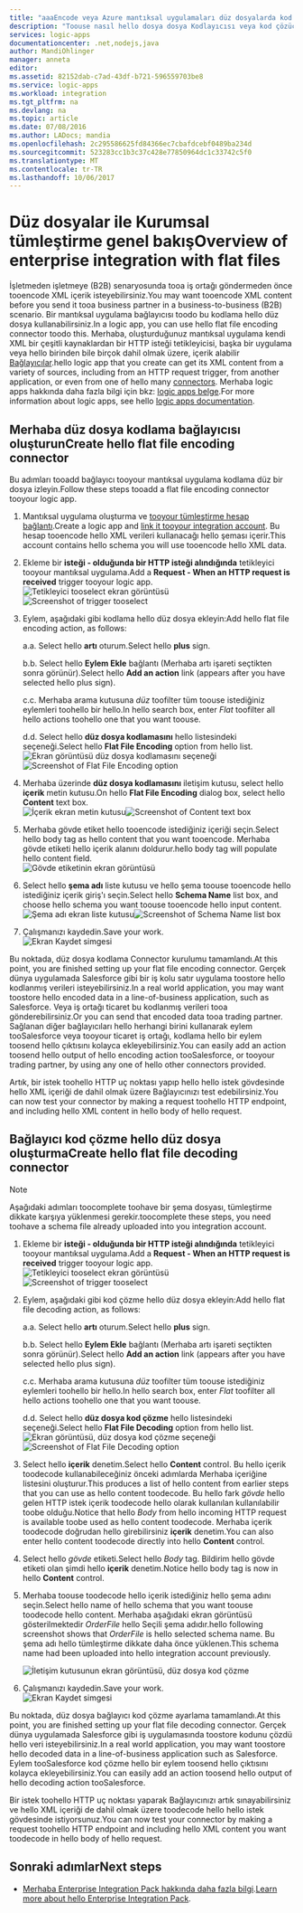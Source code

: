 ```yaml
---
title: "aaaEncode veya Azure mantıksal uygulamaları düz dosyalarda kod çözme | Microsoft Docs"
description: "Toouse nasıl hello dosya dosya Kodlayıcısı veya kod çözücü hello Enterprise Integration Pack logic apps içinde"
services: logic-apps
documentationcenter: .net,nodejs,java
author: MandiOhlinger
manager: anneta
editor: 
ms.assetid: 82152dab-c7ad-43df-b721-596559703be8
ms.service: logic-apps
ms.workload: integration
ms.tgt_pltfrm: na
ms.devlang: na
ms.topic: article
ms.date: 07/08/2016
ms.author: LADocs; mandia
ms.openlocfilehash: 2c295586625fd84366ec7cbafdcebf0489ba234d
ms.sourcegitcommit: 523283cc1b3c37c428e77850964dc1c33742c5f0
ms.translationtype: MT
ms.contentlocale: tr-TR
ms.lasthandoff: 10/06/2017
---
```

# <a name="overview-of-enterprise-integration-with-flat-files"></a><span data-ttu-id="87ff2-103">Düz dosyalar ile Kurumsal tümleştirme genel bakış</span><span class="sxs-lookup"><span data-stu-id="87ff2-103">Overview of enterprise integration with flat files</span></span>

<span data-ttu-id="87ff2-104">İşletmeden işletmeye (B2B) senaryosunda tooa iş ortağı göndermeden önce tooencode XML içerik isteyebilirsiniz.</span><span class="sxs-lookup"><span data-stu-id="87ff2-104">You may want tooencode XML content before you send it tooa business partner in a business-to-business (B2B) scenario.</span></span> <span data-ttu-id="87ff2-105">Bir mantıksal uygulama bağlayıcısı toodo bu kodlama hello düz dosya kullanabilirsiniz.</span><span class="sxs-lookup"><span data-stu-id="87ff2-105">In a logic app, you can use hello flat file encoding connector toodo this.</span></span> <span data-ttu-id="87ff2-106">Merhaba, oluşturduğunuz mantıksal uygulama kendi XML bir çeşitli kaynaklardan bir HTTP isteği tetikleyicisi, başka bir uygulama veya hello birinden bile birçok dahil olmak üzere, içerik alabilir [Bağlayıcılar](../connectors/apis-list.md).</span><span class="sxs-lookup"><span data-stu-id="87ff2-106">hello logic app that you create can get its XML content from a variety of sources, including from an HTTP request trigger, from another application, or even from one of hello many [connectors](../connectors/apis-list.md).</span></span> <span data-ttu-id="87ff2-107">Merhaba logic apps hakkında daha fazla bilgi için bkz: [logic apps belge](logic-apps-what-are-logic-apps.md "Logic apps hakkında daha fazla bilgi").</span><span class="sxs-lookup"><span data-stu-id="87ff2-107">For more information about logic apps, see hello [logic apps documentation](logic-apps-what-are-logic-apps.md "Learn more about Logic apps").</span></span>  

## <a name="create-hello-flat-file-encoding-connector"></a><span data-ttu-id="87ff2-108">Merhaba düz dosya kodlama bağlayıcısı oluşturun</span><span class="sxs-lookup"><span data-stu-id="87ff2-108">Create hello flat file encoding connector</span></span>
<span data-ttu-id="87ff2-109">Bu adımları tooadd bağlayıcı tooyour mantıksal uygulama kodlama düz bir dosya izleyin.</span><span class="sxs-lookup"><span data-stu-id="87ff2-109">Follow these steps tooadd a flat file encoding connector tooyour logic app.</span></span>

1. <span data-ttu-id="87ff2-110">Mantıksal uygulama oluşturma ve [tooyour tümleştirme hesap bağlantı](logic-apps-enterprise-integration-accounts.md "toolink bir tümleştirme hesap tooa mantıksal uygulama öğrenin").</span><span class="sxs-lookup"><span data-stu-id="87ff2-110">Create a logic app and [link it tooyour integration account](logic-apps-enterprise-integration-accounts.md "Learn toolink an integration account tooa Logic app").</span></span> <span data-ttu-id="87ff2-111">Bu hesap tooencode hello XML verileri kullanacağı hello şeması içerir.</span><span class="sxs-lookup"><span data-stu-id="87ff2-111">This account contains hello schema you will use tooencode hello XML data.</span></span>  
2. <span data-ttu-id="87ff2-112">Ekleme bir **isteği - olduğunda bir HTTP isteği alındığında** tetikleyici tooyour mantıksal uygulama.</span><span class="sxs-lookup"><span data-stu-id="87ff2-112">Add a **Request - When an HTTP request is received** trigger tooyour logic app.</span></span>  
   <span data-ttu-id="87ff2-113">![Tetikleyici tooselect ekran görüntüsü](./media/logic-apps-enterprise-integration-b2b/flatfile-1.png)</span><span class="sxs-lookup"><span data-stu-id="87ff2-113">![Screenshot of trigger tooselect](./media/logic-apps-enterprise-integration-b2b/flatfile-1.png)</span></span>    
3. <span data-ttu-id="87ff2-114">Eylem, aşağıdaki gibi kodlama hello düz dosya ekleyin:</span><span class="sxs-lookup"><span data-stu-id="87ff2-114">Add hello flat file encoding action, as follows:</span></span>
   
    <span data-ttu-id="87ff2-115">a.</span><span class="sxs-lookup"><span data-stu-id="87ff2-115">a.</span></span> <span data-ttu-id="87ff2-116">Select hello **artı** oturum.</span><span class="sxs-lookup"><span data-stu-id="87ff2-116">Select hello **plus** sign.</span></span>
   
    <span data-ttu-id="87ff2-117">b.</span><span class="sxs-lookup"><span data-stu-id="87ff2-117">b.</span></span> <span data-ttu-id="87ff2-118">Select hello **Eylem Ekle** bağlantı (Merhaba artı işareti seçtikten sonra görünür).</span><span class="sxs-lookup"><span data-stu-id="87ff2-118">Select hello **Add an action** link (appears after you have selected hello plus sign).</span></span>
   
    <span data-ttu-id="87ff2-119">c.</span><span class="sxs-lookup"><span data-stu-id="87ff2-119">c.</span></span> <span data-ttu-id="87ff2-120">Merhaba arama kutusuna *düz* toofilter tüm toouse istediğiniz eylemleri toohello bir hello.</span><span class="sxs-lookup"><span data-stu-id="87ff2-120">In hello search box, enter *Flat* toofilter all hello actions toohello one that you want toouse.</span></span>
   
    <span data-ttu-id="87ff2-121">d.</span><span class="sxs-lookup"><span data-stu-id="87ff2-121">d.</span></span> <span data-ttu-id="87ff2-122">Select hello **düz dosya kodlamasını** hello listesindeki seçeneği.</span><span class="sxs-lookup"><span data-stu-id="87ff2-122">Select hello **Flat File Encoding** option from hello list.</span></span>   
   <span data-ttu-id="87ff2-123">![Ekran görüntüsü düz dosya kodlamasını seçeneği](media/logic-apps-enterprise-integration-flatfile/flatfile-2.png)</span><span class="sxs-lookup"><span data-stu-id="87ff2-123">![Screenshot of Flat File Encoding option](media/logic-apps-enterprise-integration-flatfile/flatfile-2.png)</span></span>   
4. <span data-ttu-id="87ff2-124">Merhaba üzerinde **düz dosya kodlamasını** iletişim kutusu, select hello **içerik** metin kutusu.</span><span class="sxs-lookup"><span data-stu-id="87ff2-124">On hello **Flat File Encoding** dialog box, select hello **Content** text box.</span></span>  
   <span data-ttu-id="87ff2-125">![İçerik ekran metin kutusu](media/logic-apps-enterprise-integration-flatfile/flatfile-3.png)</span><span class="sxs-lookup"><span data-stu-id="87ff2-125">![Screenshot of Content text box](media/logic-apps-enterprise-integration-flatfile/flatfile-3.png)</span></span>  
5. <span data-ttu-id="87ff2-126">Merhaba gövde etiket hello tooencode istediğiniz içeriği seçin.</span><span class="sxs-lookup"><span data-stu-id="87ff2-126">Select hello body tag as hello content that you want tooencode.</span></span> <span data-ttu-id="87ff2-127">Merhaba gövde etiketi hello içerik alanını doldurur.</span><span class="sxs-lookup"><span data-stu-id="87ff2-127">hello body tag will populate hello content field.</span></span>     
   ![Gövde etiketinin ekran görüntüsü](media/logic-apps-enterprise-integration-flatfile/flatfile-4.png)  
6. <span data-ttu-id="87ff2-129">Select hello **şema adı** liste kutusu ve hello şema toouse tooencode hello istediğiniz içerik giriş'ı seçin.</span><span class="sxs-lookup"><span data-stu-id="87ff2-129">Select hello **Schema Name** list box, and choose hello schema you want toouse tooencode hello input content.</span></span>    
   <span data-ttu-id="87ff2-130">![Şema adı ekran liste kutusu](media/logic-apps-enterprise-integration-flatfile/flatfile-5.png)</span><span class="sxs-lookup"><span data-stu-id="87ff2-130">![Screenshot of Schema Name list box](media/logic-apps-enterprise-integration-flatfile/flatfile-5.png)</span></span>  
7. <span data-ttu-id="87ff2-131">Çalışmanızı kaydedin.</span><span class="sxs-lookup"><span data-stu-id="87ff2-131">Save your work.</span></span>   
   ![Ekran Kaydet simgesi](media/logic-apps-enterprise-integration-flatfile/flatfile-6.png)  

<span data-ttu-id="87ff2-133">Bu noktada, düz dosya kodlama Connector kurulumu tamamlandı.</span><span class="sxs-lookup"><span data-stu-id="87ff2-133">At this point, you are finished setting up your flat file encoding connector.</span></span> <span data-ttu-id="87ff2-134">Gerçek dünya uygulamada Salesforce gibi bir iş kolu satır uygulama toostore hello kodlanmış verileri isteyebilirsiniz.</span><span class="sxs-lookup"><span data-stu-id="87ff2-134">In a real world application, you may want toostore hello encoded data in a line-of-business application, such as Salesforce.</span></span> <span data-ttu-id="87ff2-135">Veya iş ortağı ticaret bu kodlanmış verileri tooa gönderebilirsiniz.</span><span class="sxs-lookup"><span data-stu-id="87ff2-135">Or you can send that encoded data tooa trading partner.</span></span> <span data-ttu-id="87ff2-136">Sağlanan diğer bağlayıcıları hello herhangi birini kullanarak eylem tooSalesforce veya tooyour ticaret iş ortağı, kodlama hello bir eylem toosend hello çıktısını kolayca ekleyebilirsiniz.</span><span class="sxs-lookup"><span data-stu-id="87ff2-136">You can easily add an action toosend hello output of hello encoding action tooSalesforce, or tooyour trading partner, by using any one of hello other connectors provided.</span></span>

<span data-ttu-id="87ff2-137">Artık, bir istek toohello HTTP uç noktası yapıp hello hello istek gövdesinde hello XML içeriği de dahil olmak üzere Bağlayıcınızı test edebilirsiniz.</span><span class="sxs-lookup"><span data-stu-id="87ff2-137">You can now test your connector by making a request toohello HTTP endpoint, and including hello XML content in hello body of hello request.</span></span>  

## <a name="create-hello-flat-file-decoding-connector"></a><span data-ttu-id="87ff2-138">Bağlayıcı kod çözme hello düz dosya oluşturma</span><span class="sxs-lookup"><span data-stu-id="87ff2-138">Create hello flat file decoding connector</span></span>

> [!NOTE]
> <span data-ttu-id="87ff2-139">Aşağıdaki adımları toocomplete toohave bir şema dosyası, tümleştirme dikkate karşıya yüklenmesi gerekir.</span><span class="sxs-lookup"><span data-stu-id="87ff2-139">toocomplete these steps, you need toohave a schema file already uploaded into you integration account.</span></span>

1. <span data-ttu-id="87ff2-140">Ekleme bir **isteği - olduğunda bir HTTP isteği alındığında** tetikleyici tooyour mantıksal uygulama.</span><span class="sxs-lookup"><span data-stu-id="87ff2-140">Add a **Request - When an HTTP request is received** trigger tooyour logic app.</span></span>  
   <span data-ttu-id="87ff2-141">![Tetikleyici tooselect ekran görüntüsü](./media/logic-apps-enterprise-integration-b2b/flatfile-1.png)</span><span class="sxs-lookup"><span data-stu-id="87ff2-141">![Screenshot of trigger tooselect](./media/logic-apps-enterprise-integration-b2b/flatfile-1.png)</span></span>    
2. <span data-ttu-id="87ff2-142">Eylem, aşağıdaki gibi kod çözme hello düz dosya ekleyin:</span><span class="sxs-lookup"><span data-stu-id="87ff2-142">Add hello flat file decoding action, as follows:</span></span>
   
    <span data-ttu-id="87ff2-143">a.</span><span class="sxs-lookup"><span data-stu-id="87ff2-143">a.</span></span> <span data-ttu-id="87ff2-144">Select hello **artı** oturum.</span><span class="sxs-lookup"><span data-stu-id="87ff2-144">Select hello **plus** sign.</span></span>
   
    <span data-ttu-id="87ff2-145">b.</span><span class="sxs-lookup"><span data-stu-id="87ff2-145">b.</span></span> <span data-ttu-id="87ff2-146">Select hello **Eylem Ekle** bağlantı (Merhaba artı işareti seçtikten sonra görünür).</span><span class="sxs-lookup"><span data-stu-id="87ff2-146">Select hello **Add an action** link (appears after you have selected hello plus sign).</span></span>
   
    <span data-ttu-id="87ff2-147">c.</span><span class="sxs-lookup"><span data-stu-id="87ff2-147">c.</span></span> <span data-ttu-id="87ff2-148">Merhaba arama kutusuna *düz* toofilter tüm toouse istediğiniz eylemleri toohello bir hello.</span><span class="sxs-lookup"><span data-stu-id="87ff2-148">In hello search box, enter *Flat* toofilter all hello actions toohello one that you want toouse.</span></span>
   
    <span data-ttu-id="87ff2-149">d.</span><span class="sxs-lookup"><span data-stu-id="87ff2-149">d.</span></span> <span data-ttu-id="87ff2-150">Select hello **düz dosya kod çözme** hello listesindeki seçeneği.</span><span class="sxs-lookup"><span data-stu-id="87ff2-150">Select hello **Flat File Decoding** option from hello list.</span></span>   
   <span data-ttu-id="87ff2-151">![Ekran görüntüsü, düz dosya kod çözme seçeneği](media/logic-apps-enterprise-integration-flatfile/flatfile-2.png)</span><span class="sxs-lookup"><span data-stu-id="87ff2-151">![Screenshot of Flat File Decoding option](media/logic-apps-enterprise-integration-flatfile/flatfile-2.png)</span></span>   
3. <span data-ttu-id="87ff2-152">Select hello **içerik** denetim.</span><span class="sxs-lookup"><span data-stu-id="87ff2-152">Select hello **Content** control.</span></span> <span data-ttu-id="87ff2-153">Bu hello içerik toodecode kullanabileceğiniz önceki adımlarda Merhaba içeriğine listesini oluşturur.</span><span class="sxs-lookup"><span data-stu-id="87ff2-153">This produces a list of hello content from earlier steps that you can use as hello content toodecode.</span></span> <span data-ttu-id="87ff2-154">Bu hello fark *gövde* hello gelen HTTP istek içerik toodecode hello olarak kullanılan kullanılabilir toobe olduğu.</span><span class="sxs-lookup"><span data-stu-id="87ff2-154">Notice that hello *Body* from hello incoming HTTP request is available toobe used as hello content toodecode.</span></span> <span data-ttu-id="87ff2-155">Merhaba içerik toodecode doğrudan hello girebilirsiniz **içerik** denetim.</span><span class="sxs-lookup"><span data-stu-id="87ff2-155">You can also enter hello content toodecode directly into hello **Content** control.</span></span>     
4. <span data-ttu-id="87ff2-156">Select hello *gövde* etiketi.</span><span class="sxs-lookup"><span data-stu-id="87ff2-156">Select hello *Body* tag.</span></span> <span data-ttu-id="87ff2-157">Bildirim hello gövde etiketi olan şimdi hello **içerik** denetim.</span><span class="sxs-lookup"><span data-stu-id="87ff2-157">Notice hello body tag is now in hello **Content** control.</span></span>
5. <span data-ttu-id="87ff2-158">Merhaba toouse toodecode hello içerik istediğiniz hello şema adını seçin.</span><span class="sxs-lookup"><span data-stu-id="87ff2-158">Select hello name of hello schema that you want toouse toodecode hello content.</span></span> <span data-ttu-id="87ff2-159">Merhaba aşağıdaki ekran görüntüsü gösterilmektedir *OrderFile* hello Seçili şema adıdır.</span><span class="sxs-lookup"><span data-stu-id="87ff2-159">hello following screenshot shows that *OrderFile* is hello selected schema name.</span></span> <span data-ttu-id="87ff2-160">Bu şema adı hello tümleştirme dikkate daha önce yüklenen.</span><span class="sxs-lookup"><span data-stu-id="87ff2-160">This schema name had been uploaded into hello integration account previously.</span></span>
   
   ![İletişim kutusunun ekran görüntüsü, düz dosya kod çözme](media/logic-apps-enterprise-integration-flatfile/flatfile-decode-1.png)    
6. <span data-ttu-id="87ff2-162">Çalışmanızı kaydedin.</span><span class="sxs-lookup"><span data-stu-id="87ff2-162">Save your work.</span></span>  
   ![Ekran Kaydet simgesi](media/logic-apps-enterprise-integration-flatfile/flatfile-6.png)    

<span data-ttu-id="87ff2-164">Bu noktada, düz dosya bağlayıcı kod çözme ayarlama tamamlandı.</span><span class="sxs-lookup"><span data-stu-id="87ff2-164">At this point, you are finished setting up your flat file decoding connector.</span></span> <span data-ttu-id="87ff2-165">Gerçek dünya uygulamada Salesforce gibi iş uygulamasında toostore kodunu çözdü hello veri isteyebilirsiniz.</span><span class="sxs-lookup"><span data-stu-id="87ff2-165">In a real world application, you may want toostore hello decoded data in a line-of-business application such as Salesforce.</span></span> <span data-ttu-id="87ff2-166">Eylem tooSalesforce kod çözme hello bir eylem toosend hello çıktısını kolayca ekleyebilirsiniz.</span><span class="sxs-lookup"><span data-stu-id="87ff2-166">You can easily add an action toosend hello output of hello decoding action tooSalesforce.</span></span>

<span data-ttu-id="87ff2-167">Bir istek toohello HTTP uç noktası yaparak Bağlayıcınızı artık sınayabilirsiniz ve hello XML içeriği de dahil olmak üzere toodecode hello hello istek gövdesinde istiyorsunuz.</span><span class="sxs-lookup"><span data-stu-id="87ff2-167">You can now test your connector by making a request toohello HTTP endpoint and including hello XML content you want toodecode in hello body of hello request.</span></span>  

## <a name="next-steps"></a><span data-ttu-id="87ff2-168">Sonraki adımlar</span><span class="sxs-lookup"><span data-stu-id="87ff2-168">Next steps</span></span>
* <span data-ttu-id="87ff2-169">[Merhaba Enterprise Integration Pack hakkında daha fazla bilgi](logic-apps-enterprise-integration-overview.md "Enterprise Integration Pack hakkında bilgi edinin").</span><span class="sxs-lookup"><span data-stu-id="87ff2-169">[Learn more about hello Enterprise Integration Pack](logic-apps-enterprise-integration-overview.md "Learn about Enterprise Integration Pack").</span></span>  


